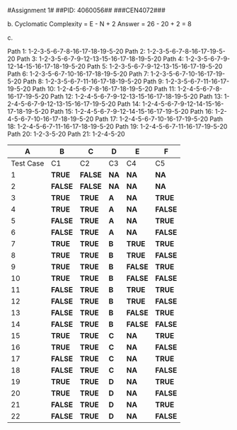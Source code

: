 #Assignment 1#
##PID: 4060056##
###CEN4072###

b. Cyclomatic Complexity = E - N + 2
Answer = 26 - 20 + 2 = 8

c.

Path 1: 1-2-3-5-6-7-8-16-17-18-19-5-20
Path 2: 1-2-3-5-6-7-8-16-17-19-5-20
Path 3: 1-2-3-5-6-7-9-12-13-15-16-17-18-19-5-20
Path 4: 1-2-3-5-6-7-9-12-14-15-16-17-18-19-5-20
Path 5: 1-2-3-5-6-7-9-12-13-15-16-17-19-5-20
Path 6: 1-2-3-5-6-7-10-16-17-18-19-5-20
Path 7: 1-2-3-5-6-7-10-16-17-19-5-20
Path 8: 1-2-3-5-6-7-11-16-17-18-19-5-20
Path 9: 1-2-3-5-6-7-11-16-17-19-5-20
Path 10: 1-2-4-5-6-7-8-16-17-18-19-5-20
Path 11: 1-2-4-5-6-7-8-16-17-19-5-20
Path 12: 1-2-4-5-6-7-9-12-13-15-16-17-18-19-5-20
Path 13: 1-2-4-5-6-7-9-12-13-15-16-17-19-5-20
Path 14: 1-2-4-5-6-7-9-12-14-15-16-17-18-19-5-20
Path 15: 1-2-4-5-6-7-9-12-14-15-16-17-19-5-20
Path 16: 1-2-4-5-6-7-10-16-17-18-19-5-20
Path 17: 1-2-4-5-6-7-10-16-17-19-5-20
Path 18: 1-2-4-5-6-7-11-16-17-18-19-5-20
Path 19: 1-2-4-5-6-7-11-16-17-19-5-20
Path 20: 1-2-3-5-20
Path 21: 1-2-4-5-20

A | B | C | D | E | F
--- | --- | --- | --- | --- | ---
  Test Case | C1 | C2 | C3 | C4 | C5
  1 | **TRUE** |  **FALSE** | **NA** | **NA** | **NA**
  2 | **FALSE** | **FALSE** | **NA** | **NA** | **NA**
  3 | **TRUE** | **TRUE** | **A** | **NA** | **TRUE**
  4 | **TRUE** | **TRUE** | **A** | **NA** | **FALSE**
  5 | **FALSE** | **TRUE** | **A** | **NA** | **TRUE**
  6 | **FALSE** | **TRUE** | **A** | **NA** | **FALSE**
  7 | **TRUE** | **TRUE** | **B** | **TRUE** | **TRUE**
  8 | **TRUE** | **TRUE** | **B** | **TRUE** | **FALSE**
  9 | **TRUE** | **TRUE** | **B** | **FALSE** | **TRUE**
  10 | **TRUE** | **TRUE** | **B** | **FALSE** | **FALSE**
  11 | **FALSE** | **TRUE** | **B** | **TRUE** | **TRUE**
  12 | **FALSE** | **TRUE** | **B** | **TRUE** | **FALSE**
  13 | **FALSE** | **TRUE** | **B** | **FALSE** | **TRUE**
  14 | **FALSE** | **TRUE** | **B** | **FALSE** | **FALSE**
  15 | **TRUE** | **TRUE** | **C** | **NA** | **TRUE**
  16 | **TRUE** | **TRUE** | **C** | **NA** | **FALSE**
  17 | **FALSE** | **TRUE** | **C** | **NA** | **TRUE**
  18 | **FALSE** | **TRUE** | **C** | **NA** | **FALSE**
  19 | **TRUE** | **TRUE** | **D** | **NA** | **TRUE**
  20 | **TRUE** | **TRUE** | **D** | **NA** | **FALSE**
  21 | **FALSE** | **TRUE** | **D** | **NA** | **TRUE**
  22 | **FALSE** | **TRUE** | **D** | **NA** | **FALSE**
